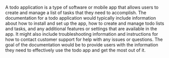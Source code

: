 A todo application is a type of software or mobile app that allows users to create and manage a list of tasks that they need to accomplish. The documentation for a todo application would typically include information about how to install and set up the app, how to create and manage todo lists and tasks, and any additional features or settings that are available in the app. It might also include troubleshooting information and instructions for how to contact customer support for help with any issues or questions. The goal of the documentation would be to provide users with the information they need to effectively use the todo app and get the most out of it.

